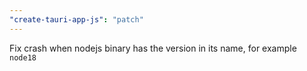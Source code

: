 ```yaml
---
"create-tauri-app-js": "patch"
---
```


Fix crash when nodejs binary has the version in its name, for example `node18`